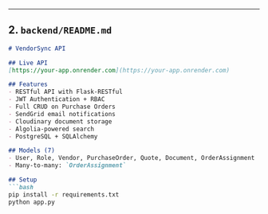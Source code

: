 
---

## 2. `backend/README.md`

```md
# VendorSync API

## Live API
[https://your-app.onrender.com](https://your-app.onrender.com)

## Features
- RESTful API with Flask-RESTful
- JWT Authentication + RBAC
- Full CRUD on Purchase Orders
- SendGrid email notifications
- Cloudinary document storage
- Algolia-powered search
- PostgreSQL + SQLAlchemy

## Models (7)
- User, Role, Vendor, PurchaseOrder, Quote, Document, OrderAssignment
- Many-to-many: `OrderAssignment`

## Setup
```bash
pip install -r requirements.txt
python app.py